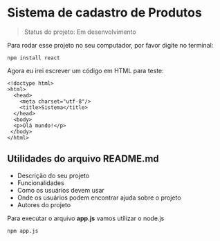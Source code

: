 # Sistema de cadastro de Produtos

> Status do projeto: Em desenvolvimento

Para rodar esse projeto no seu computador, por favor digite no terminal:

```
npm install react
```

Agora eu irei escrever um código em HTML para teste:

```
<!doctype html>
>html>
  <head>
    <meta charset="utf-8"/>
    <title>Sistema</title>
  </head>
  <body>
  <p>Olá mundo!</p>
 </body>
</html>
```

## Utilidades do arquivo README.md

* Descrição do seu projeto
* Funcionalidades
* Como os usuários devem usar
* Onde os usuários podem encontrar ajuda sobre o projeto 
* Autores do projeto 

Para executar o arquivo **app.js** vamos utilizar o node.js

```
npm app.js
```
